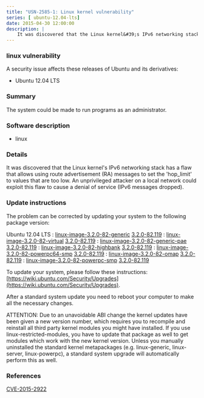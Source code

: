```yaml
---
title: "USN-2585-1: Linux kernel vulnerability"
series: [ ubuntu-12.04-lts]
date: 2015-04-30 12:00:00
description: |
    It was discovered that the Linux kernel&#39;s IPv6 networking stack has a flaw that allows using route advertisement (RA) messages to set the &#39;hop_limit&#39; to values that are too low. An unprivileged attacker on a local network could exploit this flaw to cause a denial of service (IPv6 messages dropped). 
--- 
```

 
### linux vulnerability

A security issue affects these releases of Ubuntu and its derivatives:

* Ubuntu 12.04 LTS

### Summary

The system could be made to run programs as an administrator. 

### Software description

* linux 

### Details

It was discovered that the Linux kernel&#39;s IPv6 networking stack has a flaw that allows using route advertisement (RA) messages to set the &#39;hop_limit&#39; to values that are too low. An unprivileged attacker on a local network could exploit this flaw to cause a denial of service (IPv6 messages dropped). 

### Update instructions

The problem can be corrected by updating your system to the following package version:

Ubuntu 12.04 LTS
 : [linux-image-3.2.0-82-generic](https://launchpad.net/ubuntu/+source/linux) <span> [3.2.0-82.119](https://launchpad.net/ubuntu/+source/linux/3.2.0-82.119) </span> 
 : [linux-image-3.2.0-82-virtual](https://launchpad.net/ubuntu/+source/linux) <span> [3.2.0-82.119](https://launchpad.net/ubuntu/+source/linux/3.2.0-82.119) </span> 
 : [linux-image-3.2.0-82-generic-pae](https://launchpad.net/ubuntu/+source/linux) <span> [3.2.0-82.119](https://launchpad.net/ubuntu/+source/linux/3.2.0-82.119) </span> 
 : [linux-image-3.2.0-82-highbank](https://launchpad.net/ubuntu/+source/linux) <span> [3.2.0-82.119](https://launchpad.net/ubuntu/+source/linux/3.2.0-82.119) </span> 
 : [linux-image-3.2.0-82-powerpc64-smp](https://launchpad.net/ubuntu/+source/linux) <span> [3.2.0-82.119](https://launchpad.net/ubuntu/+source/linux/3.2.0-82.119) </span> 
 : [linux-image-3.2.0-82-omap](https://launchpad.net/ubuntu/+source/linux) <span> [3.2.0-82.119](https://launchpad.net/ubuntu/+source/linux/3.2.0-82.119) </span> 
 : [linux-image-3.2.0-82-powerpc-smp](https://launchpad.net/ubuntu/+source/linux) <span> [3.2.0-82.119](https://launchpad.net/ubuntu/+source/linux/3.2.0-82.119) </span> 

To update your system, please follow these instructions: [https://wiki.ubuntu.com/Security/Upgrades](https://wiki.ubuntu.com/Security/Upgrades).

After a standard system update you need to reboot your computer to make all the necessary changes.

ATTENTION: Due to an unavoidable ABI change the kernel updates have been given a new version number, which requires you to recompile and reinstall all third party kernel modules you might have installed. If you use linux-restricted-modules, you have to update that package as well to get modules which work with the new kernel version. Unless you manually uninstalled the standard kernel metapackages (e.g. linux-generic, linux-server, linux-powerpc), a standard system upgrade will automatically perform this as well. 

### References

 [CVE-2015-2922](http://people.ubuntu.com/~ubuntu-security/cve/CVE-2015-2922)
 
